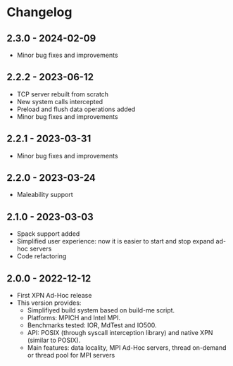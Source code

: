 
# Changelog

## 2.3.0 - 2024-02-09
  * Minor bug fixes and improvements

## 2.2.2 - 2023-06-12
  * TCP server rebuilt from scratch
  * New system calls intercepted
  * Preload and flush data operations added
  * Minor bug fixes and improvements

## 2.2.1 - 2023-03-31
  * Minor bug fixes and improvements

## 2.2.0 - 2023-03-24
  * Maleability support

## 2.1.0 - 2023-03-03
  * Spack support added
  * Simplified user experience: now it is easier to start and stop expand ad-hoc servers
  * Code refactoring

## 2.0.0 - 2022-12-12
  * First XPN Ad-Hoc release
  * This version provides:
    * Simplifiyed build system based on build-me script.  
    * Platforms: MPICH and Intel MPI.
    * Benchmarks tested: IOR, MdTest and IO500.
    * API: POSIX (through syscall interception library) and native XPN (similar to POSIX).
    * Main features: data locality, MPI Ad-Hoc servers, thread on-demand or thread pool for MPI servers

